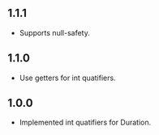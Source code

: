 ## 1.1.1
- Supports null-safety.
## 1.1.0
- Use getters for int quatifiers.
## 1.0.0
- Implemented int quatifiers for Duration.